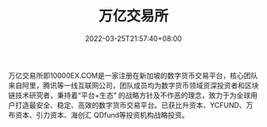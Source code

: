 ﻿---
weight: 
title: "万亿交易所"
description: "万亿交易所即10000EX.COM是一家注册在新加坡的数字货币交易平"
date: 2022-03-25T21:57:40+08:00
lastmod: 2022-03-25T16:45:40+08:00
draft: false
authors: ["Metabd"]
featuredImage: "wanyijiaoyisuo.webp"
link: ""
tags: ["交易所","万亿交易所"]
categories: ["navigation"]
navigation: ["交易所"]
lightgallery: true
toc: true
pinned: false
recommend: false
recommend1: false
---
万亿交易所即10000EX.COM是一家注册在新加坡的数字货币交易平台，核心团队来自阿里，腾讯等一线互联网公司，团队成员均为数字货币领域资深投资者和区块链技术研究者，秉持着“平台+生态” 的战略方针及不作恶的理念，致力于为全球用户打造最安全、稳定、高效的数字货币交易平台。已获比升资本、YCFUND、万布资本、引力资本、海创汇 QDfund等投资机构战略投资。
